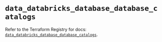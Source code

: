 # `data_databricks_database_database_catalogs`

Refer to the Terraform Registry for docs: [`data_databricks_database_database_catalogs`](https://registry.terraform.io/providers/databricks/databricks/1.92.0/docs/data-sources/database_database_catalogs).
